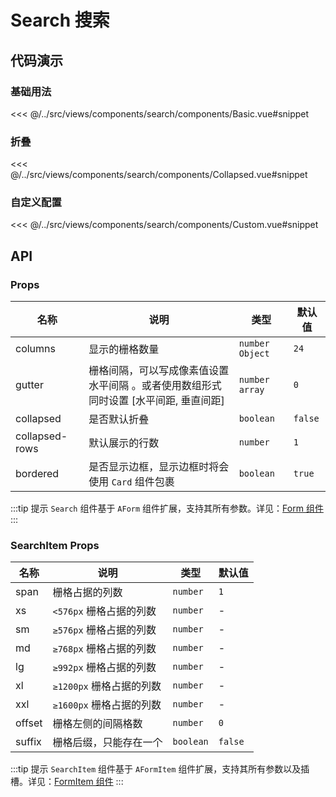 # Search 搜索

## 代码演示

### 基础用法

<<< @/../src/views/components/search/components/Basic.vue#snippet

### 折叠

<<< @/../src/views/components/search/components/Collapsed.vue#snippet

### 自定义配置

<<< @/../src/views/components/search/components/Custom.vue#snippet

## API

### Props

| 名称<img width="110"/> | 说明                                                                                 | 类型              | 默认值  |
| ---------------------- | ------------------------------------------------------------------------------------ | ----------------- | ------- |
| columns                | 显示的栅格数量                                                                       | `number` `Object` | `24`    |
| gutter                 | 栅格间隔，可以写成像素值设置水平间隔 。或者使用数组形式同时设置 [水平间距, 垂直间距] | `number` `array`  | `0`     |
| collapsed              | 是否默认折叠                                                                         | `boolean`         | `false` |
| collapsed-rows         | 默认展示的行数                                                                       | `number`          | `1`     |
| bordered               | 是否显示边框，显示边框时将会使用 `Card` 组件包裹                                     | `boolean`         | `true`  |

:::tip 提示
`Search` 组件基于 `AForm` 组件扩展，支持其所有参数。详见：[Form 组件](https://www.antdv.com/components/form-cn#api)
:::

### SearchItem Props

| 名称   | 说明                     | 类型      | 默认值  |
| ------ | ------------------------ | --------- | ------- |
| span   | 栅格占据的列数           | `number`  | `1`     |
| xs     | `<576px` 栅格占据的列数  | `number`  | -       |
| sm     | `≥576px` 栅格占据的列数  | `number`  | -       |
| md     | `≥768px` 栅格占据的列数  | `number`  | -       |
| lg     | `≥992px` 栅格占据的列数  | `number`  | -       |
| xl     | `≥1200px` 栅格占据的列数 | `number`  | -       |
| xxl    | `≥1600px` 栅格占据的列数 | `number`  | -       |
| offset | 栅格左侧的间隔格数       | `number`  | `0`     |
| suffix | 栅格后缀，只能存在一个   | `boolean` | `false` |

:::tip 提示
`SearchItem` 组件基于 `AFormItem`
组件扩展，支持其所有参数以及插槽。详见：[FormItem 组件](https://www.antdv.com/components/form-cn#form-item)
:::
